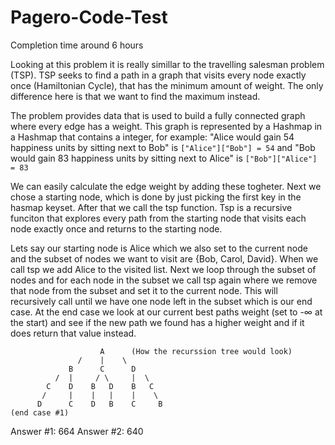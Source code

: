 # Pagero-Code-Test
Completion time around 6 hours

Looking at this problem it is really simillar to the travelling salesman problem (TSP). TSP seeks to find a path in a graph that visits every node exactly once (Hamiltonian Cycle), that has the minimum amount of weight. The only difference here is that we want to find the maximum instead.

The problem provides data that is used to build a fully connected graph where every edge has a weight. This graph is represented by a Hashmap in a Hashmap that contains a integer, for example:
  "Alice would gain 54 happiness units by sitting next to Bob" is `["Alice"]["Bob"] = 54` and 
  "Bob would gain 83 happiness units by sitting next to Alice" is `["Bob"]["Alice"] = 83`

We can easily calculate the edge weight by adding these togheter. Next we chose a starting node, which is done by just picking the first key in the hasmap keyset. After that we call the tsp function. Tsp is a recursive funciton that explores every path from the starting node that visits each node exactly once and returns to the starting node.

Lets say our starting node is Alice which we also set to the current node and the subset of nodes we want to visit are {Bob, Carol, David}. When we call tsp we add Alice to the visited list. Next we loop through the subset of nodes and for each node in the subset we call tsp again where we remove that node from the subset and set it to the current node. This will recursively call until we have one node left in the subset which is our end case. At the end case we look at our current best paths weight (set to -∞ at the start) and see if the new path we found has a higher weight and if it does return that value instead.

                        A      (How the recurssion tree would look) 
                   /    |    \
                 B      C      D
              /  |     / \     |  \
            C    D    B   D    B   C
           /     |    |   |    |    \
          D      C    D   B    C     B
    (end case #1)

Answer #1: 664
Answer #2: 640
